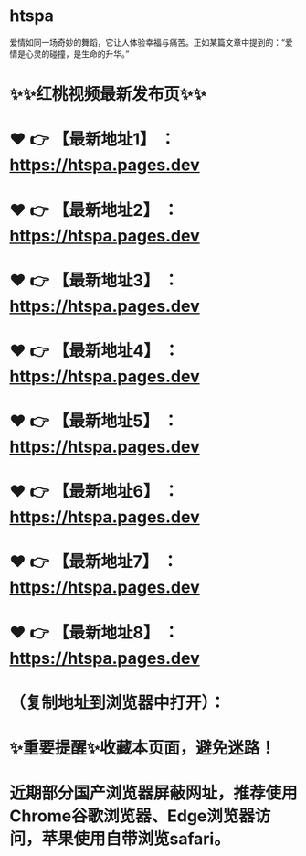 # htspa
爱情如同一场奇妙的舞蹈，它让人体验幸福与痛苦。正如某篇文章中提到的：“爱情是心灵的碰撞，是生命的升华。”

# ✨✨红桃视频最新发布页✨✨
# ❤️ 👉 【最新地址1】 ：https://htspa.pages.dev
# ❤️ 👉 【最新地址2】 ：https://htspa.pages.dev
# ❤️ 👉 【最新地址3】 ：https://htspa.pages.dev
# ❤️ 👉 【最新地址4】 ：https://htspa.pages.dev
# ❤️ 👉 【最新地址5】 ：https://htspa.pages.dev
# ❤️ 👉 【最新地址6】 ：https://htspa.pages.dev
# ❤️ 👉 【最新地址7】 ：https://htspa.pages.dev
# ❤️ 👉 【最新地址8】 ：https://htspa.pages.dev
# （复制地址到浏览器中打开）：
# ✨重要提醒✨收藏本页面，避免迷路！
# 近期部分国产浏览器屏蔽网址，推荐使用Chrome谷歌浏览器、Edge浏览器访问，苹果使用自带浏览safari。
